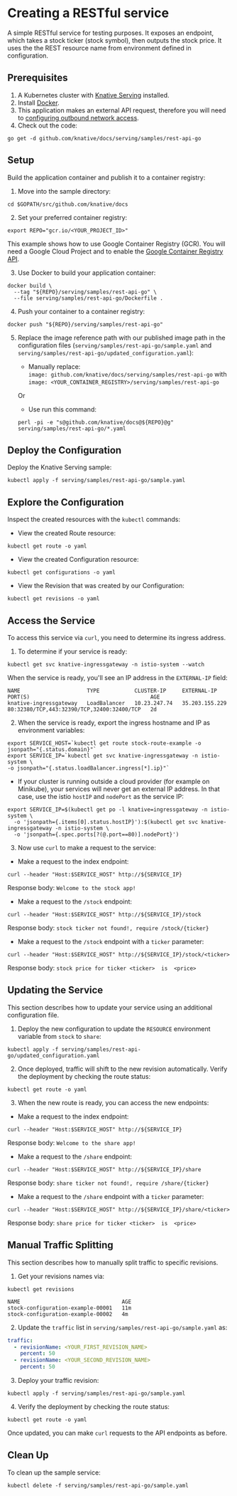 # Creating a RESTful service

A simple RESTful service for testing purposes. It exposes an endpoint, which takes
a stock ticker (stock symbol), then outputs the stock price. It uses the the REST resource
name from environment defined in configuration.

## Prerequisites

1. A Kubernetes cluster with [Knative Serving](https://github.com/knative/docs/blob/master/install/README.md) installed.
2. Install [Docker](https://docs.docker.com/get-started/#prepare-your-docker-environment).
3. This application makes an external API request, therefore you will need to
[configuring outbound network access](https://github.com/knative/docs/blob/master/serving/outbound-network-access.md).
4. Check out the code:
```
go get -d github.com/knative/docs/serving/samples/rest-api-go
```

## Setup

Build the application container and publish it to a container registry:

1. Move into the sample directory:  
```
cd $GOPATH/src/github.com/knative/docs
```

2. Set your preferred container registry:  
```
export REPO="gcr.io/<YOUR_PROJECT_ID>"
```
   This example shows how to use Google Container Registry (GCR). You will need a Google Cloud Project and to enable the [Google Container Registry
API](https://console.cloud.google.com/apis/library/containerregistry.googleapis.com).  

3. Use Docker to build your application container:  
```
docker build \
  --tag "${REPO}/serving/samples/rest-api-go" \
  --file serving/samples/rest-api-go/Dockerfile .
```

4. Push your container to a container registry:  
```  
docker push "${REPO}/serving/samples/rest-api-go"
```

5. Replace the image reference path with our published image path in the configuration files (`serving/samples/rest-api-go/sample.yaml` and `serving/samples/rest-api-go/updated_configuration.yaml`):  
   * Manually replace:  
    `image: github.com/knative/docs/serving/samples/rest-api-go` with `image: <YOUR_CONTAINER_REGISTRY>/serving/samples/rest-api-go`  

    Or

   * Use run this command:  
    ```
    perl -pi -e "s@github.com/knative/docs@${REPO}@g" serving/samples/rest-api-go/*.yaml
    ```

## Deploy the Configuration

Deploy the Knative Serving sample:
```
kubectl apply -f serving/samples/rest-api-go/sample.yaml
```

## Explore the Configuration

Inspect the created resources with the `kubectl` commands:

* View the created Route resource:
```
kubectl get route -o yaml
```

* View the created Configuration resource:
```
kubectl get configurations -o yaml
```

* View the Revision that was created by our Configuration:
```
kubectl get revisions -o yaml
```

## Access the Service

To access this service via `curl`, you need to determine its ingress address.

1. To determine if your service is ready:
  ```
  kubectl get svc knative-ingressgateway -n istio-system --watch
  ```

  When the service is ready, you'll see an IP address in the `EXTERNAL-IP` field:

  ```
  NAME                     TYPE           CLUSTER-IP     EXTERNAL-IP      PORT(S)                                      AGE
  knative-ingressgateway   LoadBalancer   10.23.247.74   35.203.155.229   80:32380/TCP,443:32390/TCP,32400:32400/TCP   2d
  ```

2. When the service is ready, export the ingress hostname and IP as environment variables:
  ```
  export SERVICE_HOST=`kubectl get route stock-route-example -o jsonpath="{.status.domain}"`
  export SERVICE_IP=`kubectl get svc knative-ingressgateway -n istio-system \
  -o jsonpath="{.status.loadBalancer.ingress[*].ip}"`
  ```

  * If your cluster is running outside a cloud provider (for example on Minikube),
  your services will never get an external IP address. In that case, use the istio `hostIP` and `nodePort` as the service IP:
  ```
  export SERVICE_IP=$(kubectl get po -l knative=ingressgateway -n istio-system \
    -o 'jsonpath={.items[0].status.hostIP}'):$(kubectl get svc knative-ingressgateway -n istio-system \
    -o 'jsonpath={.spec.ports[?(@.port==80)].nodePort}')
  ```

3. Now use `curl` to make a request to the service:
  * Make a request to the index endpoint:
  ```
  curl --header "Host:$SERVICE_HOST" http://${SERVICE_IP}
  ```
  Response body: `Welcome to the stock app!`

  * Make a request to the `/stock` endpoint:
  ```
  curl --header "Host:$SERVICE_HOST" http://${SERVICE_IP}/stock
  ```
  Response body: `stock ticker not found!, require /stock/{ticker}`

  * Make a request to the `/stock` endpoint with a `ticker` parameter:
  ```
  curl --header "Host:$SERVICE_HOST" http://${SERVICE_IP}/stock/<ticker>
  ```
  Response body: `stock price for ticker <ticker>  is  <price>`

## Updating the Service

This section describes how to update your service using an additional configuration file.

1. Deploy the new configuration to update the `RESOURCE` environment variable
from `stock` to `share`:
```
kubectl apply -f serving/samples/rest-api-go/updated_configuration.yaml
```

2. Once deployed, traffic will shift to the new revision automatically. Verify the deployment by checking the route status:
```
kubectl get route -o yaml
```

3. When the new route is ready, you can access the new endpoints:
  * Make a request to the index endpoint:
  ```
  curl --header "Host:$SERVICE_HOST" http://${SERVICE_IP}
  ```
  Response body: `Welcome to the share app!`

  * Make a request to the `/share` endpoint:
  ```
  curl --header "Host:$SERVICE_HOST" http://${SERVICE_IP}/share
  ```
  Response body: `share ticker not found!, require /share/{ticker}`

  * Make a request to the `/share` endpoint with a `ticker` parameter:
  ```
  curl --header "Host:$SERVICE_HOST" http://${SERVICE_IP}/share/<ticker>
  ```
  Response body: `share price for ticker <ticker>  is  <price>`

## Manual Traffic Splitting

This section describes how to manually split traffic to specific revisions.

1. Get your revisions names via:
```
kubectl get revisions
```
```
NAME                                AGE
stock-configuration-example-00001   11m
stock-configuration-example-00002   4m
```

2. Update the `traffic` list in `serving/samples/rest-api-go/sample.yaml` as:
```yaml
traffic:
  - revisionName: <YOUR_FIRST_REVISION_NAME>
    percent: 50
  - revisionName: <YOUR_SECOND_REVISION_NAME>
    percent: 50
```

3. Deploy your traffic revision:
```
kubectl apply -f serving/samples/rest-api-go/sample.yaml
```

4. Verify the deployment by checking the route status:
```
kubectl get route -o yaml
```
Once updated, you can make `curl` requests to the API endpoints as before.

## Clean Up

To clean up the sample service:

```
kubectl delete -f serving/samples/rest-api-go/sample.yaml
```
